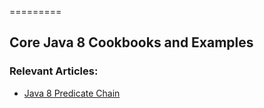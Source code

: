 =========

## Core Java 8 Cookbooks and Examples

### Relevant Articles: 
- [Java 8 Predicate Chain](https://www.surya.com/java-predicate-chain)